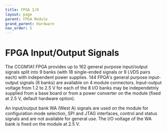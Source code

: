 ```yaml
---
title: FPGA I/O
layout: page
parent: FPGA Module
grand_parent: Hardware
nav_order: 5
---
```

# FPGA Input/Output Signals

The CCGM1A1 FPGA provides up to 162 general purpose input/output
signals split into 9 banks (with 18 single-ended signals or 9 LVDS
pairs each) with independent power supplies. 144 FPGA's general
purpose input-output signals (8 banks) are available on 4 module
connectors. Input-output voltage from 1.2 to 2.5&nbsp;V for each of
the 8 I/O banks may be independetnly supplied from a base board or from
a power converter on the module (fixed at 2.5&nbsp;V, default hardware
option).

An input/output bank WA (West A) signals are used on the module for
configuration mode selection, SPI and JTAG interfaces, control and
status signals and are not available for general use. The I/O voltage
of the WA bank is fixed on the module at 2.5&nbsp;V.
